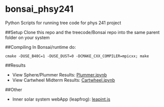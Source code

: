 bonsai_phsy241
==============

Python Scripts for running tree code for phys 241 project

##Setup
Clone this repo and the treecode/Bonsai repo into the same parent folder on your system

##Compiling
In Bonsai/runtime do:

    cmake -DUSE_B40C=1 -DUSE_DUST=0 -DCMAKE_CXX_COMPILER=mpicxx; make

##Results
* View Sphere/Plummer Results: [Plummer.ipynb](http://nbviewer.ipython.org/github/fizxmike/bonsai_phsy241/blob/master/Plummer.ipynb)
* View Cartwheel Midterm Results: [Cartwheel.ipynb](http://nbviewer.ipython.org/github/fizxmike/bonsai_phsy241/blob/master/Cartwheel.ipynb)

##Other
* Inner solar system webApp (leapfrog): [leapint.js](https://googledrive.com/host/0By3y5bc79qIyU2c0WE4tQVFTZHM/leapFrog/leapint.htm)
